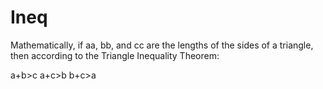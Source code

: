 # Ineq

Mathematically, if aa, bb, and cc are the lengths of the sides of a triangle, then according to the Triangle Inequality Theorem:

a+b>c
a+c>b
b+c>a